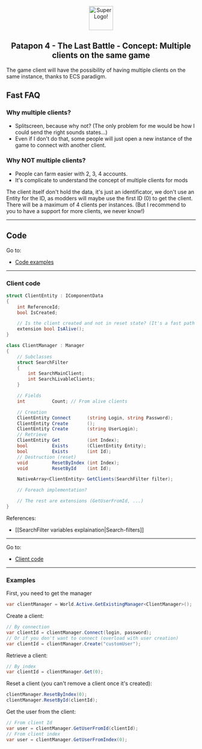 <html>
    <p align="center">
    <img src="https://pre00.deviantart.net/4960/th/pre/i/2017/334/1/6/_patapon_4_tlb__p4_logo_variant_2_by_guerro323-dbvceq0.png" alt="Super Logo!" width="64" height="64" />
    </p>
    <h2 align="center">
    Patapon 4 - The Last Battle - Concept: Multiple clients on the same game
    </h2>
</html>

The game client will have the possibility of having multiple clients on the same instance, thanks to ECS paradigm.

## Fast FAQ
### Why multiple clients?
- Splitscreen, because why not? (The only problem for me would be how I could send the right sounds states...)
- Even if I don't do that, some people will just open a new instance of the game to connect with another client.

### Why NOT multiple clients?
- People can farm easier with 2, 3, 4 accounts.
- It's complicate to understand the concept of multiple clients for mods

The client itself don't hold the data, it's just an identificator, we don't use an Entity for the ID, as modders will maybe use the first ID (0) to get the client.
There will be a maximum of 4 clients per instances. (But I recommend to you to have a support for more clients, we never know!)

___

## Code
Go to:
- [Code examples](#Examples)

___

### Client code
```c#
struct ClientEntity : IComponentData
{
    int ReferenceId;
    bool IsCreated;

    // Is the client created and not in reset state? (It's a fast path to ClientManager.Exists(ReferenceId))
    extension bool IsAlive();
}

class ClientManager : Manager
{
    // Subclasses
    struct SearchFilter
    {
        int SearchMainClient;
        int SearchLivableClients;
    }

    // Fields
    int          Count; // From alive clients

    // Creation
    ClientEntity Connect      (string Login, string Password);
    ClientEntity Create       ();
    ClientEntity Create       (string UserLogin);
    // Retrieve
    ClientEntity Get          (int Index);
    bool         Exists       (ClientEntity Entity);
    bool         Exists       (int Id);
    // Destruction (reset)
    void         ResetByIndex (int Index);
    void         ResetById    (int Id);

    NativeArray<ClientEntity> GetClients(SearchFilter filter);

    // Foreach implementation?

    // The rest are extensions (GetUserFromId, ...)
}
```

References:
- [[SearchFilter variables explaination|Search-filters]]

___

Go to:
- [Client code](#client-code)

___

### Examples
First, you need to get the manager
```c#
var clientManager = World.Active.GetExistingManager<ClientManager>();
```

Create a client:
```c#
// By connection
var clientId = clientManager.Connect(login, password);
// Or if you don't want to connect (overload with user creation)
var clientId = clientManager.Create("customUser");
```

Retrieve a client:
```c#
// By index
var clientId = clientManager.Get(0);
```

Reset a client (you can't remove a client once it's created):
```c#
clientManager.ResetByIndex(0);
clientManager.ResetById(clientId);
```

Get the user from the client:
```c#
// From client Id
var user = clientManager.GetUserFromId(clientId);
// From client index
var user = clientManager.GetUserFromIndex(0);
```